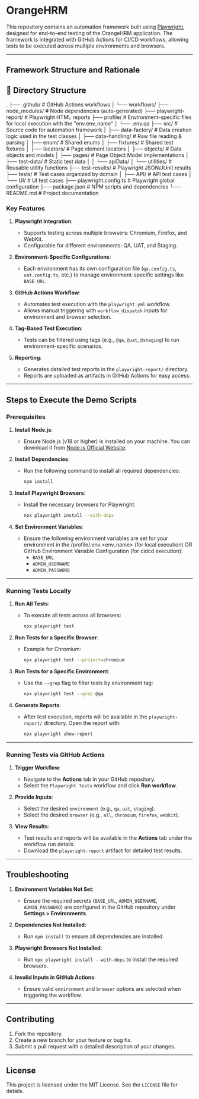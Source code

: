 # OrangeHRM

This repository contains an automation framework built using [Playwright](https://playwright.dev/), designed for end-to-end testing of the OrangeHRM application. The framework is integrated with GitHub Actions for CI/CD workflows, allowing tests to be executed across multiple environments and browsers.

---

## Framework Structure and Rationale

## 📁 Directory Structure
.
├── .github/                 # GitHub Actions workflows
│   └── workflows/
├── node_modules/            # Node dependencies (auto-generated)
├── playwright-report/       # Playwright HTML reports
├── profile/                 # Environment-specific files for local execution with the "env.env_name"
│   └── .env.qa
├── src/                     # Source code for automation framework
│   ├── data-factory/        # Data creation logic used in the test classes
│   ├── data-handling/       # Raw file reading & parsing
│   ├── enum/                # Shared enums
│   ├── fixtures/            # Shared test fixtures
│   ├── locators/            # Page element locators
│   ├── objects/             # Data objects and models
│   ├── pages/               # Page Object Model implementations
│   ├── test-data/           # Static test data
│   │   └── apiData/
│   └── utilities/           # Reusable utility functions
├── test-results/            # Playwright JSON/JUnit results
├── tests/                   # Test cases organized by domain
│   ├── API/                 # API test cases
│   └── UI/                  # UI test cases
├── playwright.config.ts     # Playwright global configuration
├── package.json             # NPM scripts and dependencies
└── README.md                # Project documentation


### Key Features
1. **Playwright Integration**:
   - Supports testing across multiple browsers: Chromium, Firefox, and WebKit.
   - Configurable for different environments: QA, UAT, and Staging.

2. **Environment-Specific Configurations**:
   - Each environment has its own configuration file (`qa.config.ts`, `uat.config.ts`, etc.) to manage environment-specific settings like `BASE_URL`.

3. **GitHub Actions Workflow**:
   - Automates test execution with the `playwright.yml` workflow.
   - Allows manual triggering with `workflow_dispatch` inputs for environment and browser selection.

4. **Tag-Based Test Execution**:
   - Tests can be filtered using tags (e.g., `@qa`, `@uat`, `@staging`) to run environment-specific scenarios.

5. **Reporting**:
   - Generates detailed test reports in the `playwright-report/` directory.
   - Reports are uploaded as artifacts in GitHub Actions for easy access.

---

## Steps to Execute the Demo Scripts

### Prerequisites
1. **Install Node.js**:
   - Ensure Node.js (v18 or higher) is installed on your machine. You can download it from [Node.js Official Website](https://nodejs.org/).

2. **Install Dependencies**:
   - Run the following command to install all required dependencies:
     ```bash
     npm install
     ```

3. **Install Playwright Browsers**:
   - Install the necessary browsers for Playwright:
     ```bash
     npx playwright install --with-deps
     ```

4. **Set Environment Variables**:
   - Ensure the following environment variables are set for your environment in the /profile/.env.<env_name> (for local execution) OR GitHub Environment Variable Configuration (for cidcd execution):
     - `BASE_URL`
     - `ADMIN_USERNAME`
     - `ADMIN_PASSWORD`

---

### Running Tests Locally
1. **Run All Tests**:
   - To execute all tests across all browsers:
     ```bash
     npx playwright test
     ```

2. **Run Tests for a Specific Browser**:
   - Example for Chromium:
     ```bash
     npx playwright test --project=chromium
     ```

3. **Run Tests for a Specific Environment**:
   - Use the `--grep` flag to filter tests by environment tag:
     ```bash
     npx playwright test --grep @qa
     ```

4. **Generate Reports**:
   - After test execution, reports will be available in the `playwright-report/` directory. Open the report with:
     ```bash
     npx playwright show-report
     ```

---

### Running Tests via GitHub Actions
1. **Trigger Workflow**:
   - Navigate to the **Actions** tab in your GitHub repository.
   - Select the `Playwright Tests` workflow and click **Run workflow**.

2. **Provide Inputs**:
   - Select the desired `environment` (e.g., `qa`, `uat`, `staging`).
   - Select the desired `browser` (e.g., `all`, `chromium`, `firefox`, `webkit`).

3. **View Results**:
   - Test results and reports will be available in the **Actions** tab under the workflow run details.
   - Download the `playwright-report` artifact for detailed test results.

---

## Troubleshooting
1. **Environment Variables Not Set**:
   - Ensure the required secrets (`BASE_URL`, `ADMIN_USERNAME`, `ADMIN_PASSWORD`) are configured in the GitHub repository under **Settings > Environments**.

2. **Dependencies Not Installed**:
   - Run `npm install` to ensure all dependencies are installed.

3. **Playwright Browsers Not Installed**:
   - Run `npx playwright install --with-deps` to install the required browsers.

4. **Invalid Inputs in GitHub Actions**:
   - Ensure valid `environment` and `browser` options are selected when triggering the workflow.

---

## Contributing
1. Fork the repository.
2. Create a new branch for your feature or bug fix.
3. Submit a pull request with a detailed description of your changes.

---

## License
This project is licensed under the MIT License. See the `LICENSE` file for details.
